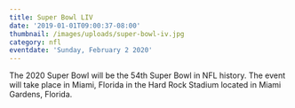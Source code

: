 ```yaml
---
title: Super Bowl LIV
date: '2019-01-01T09:00:37-08:00'
thumbnail: /images/uploads/super-bowl-iv.jpg
category: nfl
eventdate: 'Sunday, February 2 2020'
---
```


The 2020 Super Bowl will be the 54th Super Bowl in NFL history. The event will take place in Miami, Florida in the Hard Rock Stadium located in Miami Gardens, Florida. 
